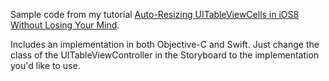 Sample code from my tutorial [Auto-Resizing UITableViewCells in iOS8 Without Losing Your Mind](http://richardallen.me/2014/09/23/auto-resizing-uitableviewcells-in-ios8-without-losing-your-mind/).

Includes an implementation in both Objective-C and Swift. Just change the class of the UITableViewController in the Storyboard to the implementation you'd like to use.